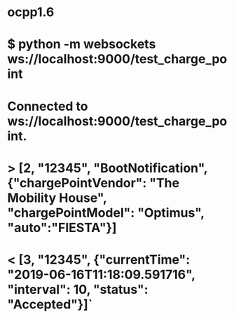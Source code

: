 # ocpp1.6
# $ python -m websockets ws://localhost:9000/test_charge_point
# Connected to ws://localhost:9000/test_charge_point.
# > [2, "12345", "BootNotification", {"chargePointVendor": "The Mobility House", "chargePointModel": "Optimus", "auto":"FIESTA"}]
# < [3, "12345", {"currentTime": "2019-06-16T11:18:09.591716", "interval": 10, "status": "Accepted"}]`